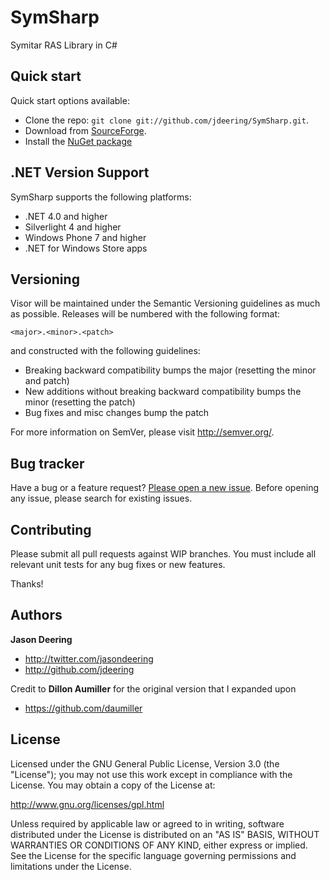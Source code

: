 
SymSharp
=====
Symitar RAS Library in C#


## Quick start

Quick start options available:

* Clone the repo: `git clone git://github.com/jdeering/SymSharp.git`.
* Download from [SourceForge](https://sourceforge.net/projects/symsharp/).
* Install the [NuGet package](http://nuget.org/packages/SymSharp/1.0.0.0)


## .NET Version Support

SymSharp supports the following platforms:

* .NET 4.0 and higher
* Silverlight 4 and higher
* Windows Phone 7 and higher
* .NET for Windows Store apps


## Versioning

Visor will be maintained under the Semantic Versioning guidelines as much as possible. Releases will be numbered with the following format:

`<major>.<minor>.<patch>`

and constructed with the following guidelines:

* Breaking backward compatibility bumps the major (resetting the minor and patch)
* New additions without breaking backward compatibility bumps the minor (resetting the patch)
* Bug fixes and misc changes bump the patch

For more information on SemVer, please visit http://semver.org/.



## Bug tracker

Have a bug or a feature request? [Please open a new issue](https://github.com/jdeering/SymSharp/issues). Before opening any issue, please search for existing issues.



## Contributing

Please submit all pull requests against WIP branches. You must include all relevant unit tests for any bug fixes or new features.

Thanks!



## Authors

**Jason Deering**

+ http://twitter.com/jasondeering
+ http://github.com/jdeering

Credit to **Dillon Aumiller** for the original version that I expanded upon
+ https://github.com/daumiller

## License

Licensed under the GNU General Public License, Version 3.0 (the "License"); you may not use this work except in compliance with the License. You may obtain a copy of the License at:

   http://www.gnu.org/licenses/gpl.html

Unless required by applicable law or agreed to in writing, software distributed under the License is distributed on an "AS IS" BASIS, WITHOUT WARRANTIES OR CONDITIONS OF ANY KIND, either express or implied. See the License for the specific language governing permissions and limitations under the License.